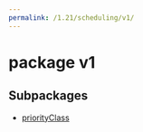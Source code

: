 ```yaml
---
permalink: /1.21/scheduling/v1/
---
```


# package v1



## Subpackages

* [priorityClass](scheduling-v1-priorityClass.md)